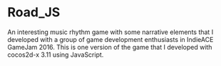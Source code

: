# Road_JS
An interesting music rhythm game with some narrative elements that I developed with a group of game development enthusiasts in IndieACE GameJam 2016. This is one version of the game that I developed with cocos2d-x 3.11 using JavaScript.
